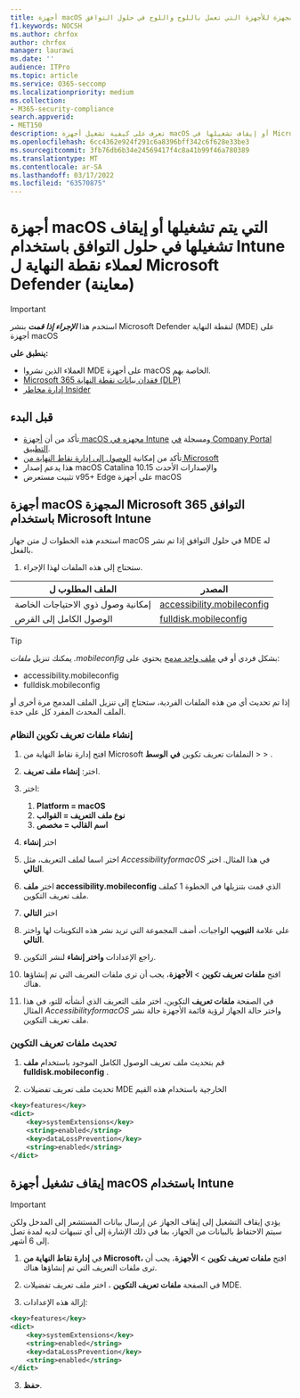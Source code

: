 ```yaml
---
title: أجهزة macOS المجهزة للأجهزة التي تعمل باللوح واللوح في حلول التوافق Microsoft Intune Microsoft Defender لعملاء نقطة النهاية (معاينة)
f1.keywords: NOCSH
ms.author: chrfox
author: chrfox
manager: laurawi
ms.date: ''
audience: ITPro
ms.topic: article
ms.service: O365-seccomp
ms.localizationpriority: medium
ms.collection:
- M365-security-compliance
search.appverid:
- MET150
description: تعرف على كيفية تشغيل أجهزة macOS أو إيقاف تشغيلها في Microsoft 365 التوافق باستخدام Microsoft Intune لعملاء MDE (معاينة)
ms.openlocfilehash: 6cc4362e924f291c6a8396bff342c6f628e33be3
ms.sourcegitcommit: 3fb76db6b34e24569417f4c8a41b99f46a780389
ms.translationtype: MT
ms.contentlocale: ar-SA
ms.lasthandoff: 03/17/2022
ms.locfileid: "63570875"
---
```

# <a name="onboard-and-offboard-macos-devices-into-compliance-solutions-using-intune-for-microsoft-defender-for-endpoint-customers-preview"></a>أجهزة macOS التي يتم تشغيلها أو إيقاف تشغيلها في حلول التوافق باستخدام Intune لعملاء نقطة النهاية ل Microsoft Defender (معاينة)

> [!IMPORTANT]
> استخدم هذا ***الإجراء إذا قمت*** بنشر Microsoft Defender لنقطة النهاية (MDE) على أجهزة macOS

**ينطبق على:**

- العملاء الذين نشروا MDE على أجهزة macOS الخاصة بهم.
- [Microsoft 365 فقدان بيانات نقطة النهاية (DLP)](./endpoint-dlp-learn-about.md)
- [إدارة مخاطر Insider](insider-risk-management.md#learn-about-insider-risk-management-in-microsoft-365)


## <a name="before-you-begin"></a>قبل البدء

- تأكد من أن [أجهزة macOS مجهزه في Intune](/mem/intune/fundamentals/deployment-guide-platform-macos) ومسجلة [في Company Portal التطبيق](/mem/intune/user-help/enroll-your-device-in-intune-macos-cp). 
- تأكد من إمكانية [الوصول إلى إدارة نقاط النهاية من Microsoft](https://endpoint.microsoft.com/#home)
- هذا يدعم إصدار macOS Catalina 10.15 والإصدارات الأحدث
- تثبيت مستعرض v95+ Edge على أجهزة macOS 

## <a name="onboard-macos-devices-into-microsoft-365-compliance-solutions-using-microsoft-intune"></a>أجهزة macOS المجهزة Microsoft 365 التوافق باستخدام Microsoft Intune

استخدم هذه الخطوات ل متن جهاز macOS في حلول التوافق إذا تم نشر MDE له بالفعل.

1. ستحتاج إلى هذه الملفات لهذا الإجراء.

|الملف المطلوب ل |المصدر |
|---------|---------|
|إمكانية وصول ذوي الاحتياجات الخاصة |[accessibility.mobileconfig](https://github.com/microsoft/mdatp-xplat/blob/master/macos/mobileconfig/profiles/accessibility.mobileconfig)|
الوصول الكامل إلى القرص     |[fulldisk.mobileconfig](https://github.com/microsoft/mdatp-xplat/blob/master/macos/mobileconfig/profiles/fulldisk.mobileconfig)|

> [!TIP]
> يمكنك تنزيل *ملفات .mobileconfig* بشكل فردي أو في [ملف واحد مدمج](https://github.com/microsoft/mdatp-xplat/blob/master/macos/mobileconfig/combined/mdatp-nokext.mobileconfig) يحتوي على:
> - accessibility.mobileconfig
> - fulldisk.mobileconfig
> 
>
>إذا تم تحديث أي من هذه الملفات الفردية، ستحتاج إلى تنزيل الملف المدمج مرة أخرى أو الملف المحدث المفرد كل على حدة.

### <a name="create-system-configuration-profiles"></a>إنشاء ملفات تعريف تكوين النظام

1. افتح إدارة نقاط النهاية من Microsoft النملفات تعريف تكوين **في** **الوسط** >  > .

1. اختر: **إنشاء ملف تعريف**. 

1. اختر:
    1. **Platform = macOS**
    1. **نوع ملف التعريف = القوالب**
    1. **اسم القالب = مخصص**

1. اختر **إنشاء**

1. اختر اسما لملف التعريف، مثل *AccessibilityformacOS* في هذا المثال. اختر **التالي**.

1. اختر **ملف accessibility.mobileconfig** الذي قمت بتنزيلها في الخطوة 1 كملف ملف تعريف التكوين.

1. اختر **التالي**

1. على علامة **التبويب** الواجبات، أضف المجموعة التي تريد نشر هذه التكوينات لها واختر **التالي**.

1. راجع الإعدادات **واختر إنشاء** لنشر التكوين.

1. افتح **ملفات تعريف تكوين** >  **الأجهزة**، يجب أن ترى ملفات التعريف التي تم إنشاؤها هناك.

1. في الصفحة **ملفات تعريف** التكوين، اختر ملف التعريف الذي أنشأته للتو، في هذا المثال *AccessibilityformacOS* واختر حالة الجهاز  لرؤية قائمة الأجهزة حالة نشر ملف تعريف التكوين.

### <a name="update-configuration-profiles"></a>تحديث ملفات تعريف التكوين

1. قم بتحديث ملف تعريف الوصول الكامل الموجود باستخدام **ملف fulldisk.mobileconfig** .

1. تحديث ملف تعريف تفضيلات MDE الخارجية باستخدام هذه القيم
   
```xml
<key>features</key>
<dict>
    <key>systemExtensions</key>
    <string>enabled</string>
    <key>dataLossPrevention</key>
    <string>enabled</string>
</dict>
```

## <a name="offboard-macos-devices-using-intune"></a>إيقاف تشغيل أجهزة macOS باستخدام Intune

> [!IMPORTANT]
> يؤدي إيقاف التشغيل إلى إيقاف الجهاز عن إرسال بيانات المستشعر إلى المدخل ولكن سيتم الاحتفاظ بالبيانات من الجهاز، بما في ذلك الإشارة إلى أي تنبيهات لديه لمدة تصل إلى 6 أشهر.

1. في **إدارة نقاط النهاية من Microsoft،** افتح **ملفات تعريف تكوين** >  **الأجهزة**، يجب أن ترى ملفات التعريف التي تم إنشاؤها هناك.

2. في الصفحة **ملفات تعريف التكوين** ، اختر ملف تعريف تفضيلات MDE.

1. إزالة هذه الإعدادات:
   
```xml
<key>features</key>
<dict>
    <key>systemExtensions</key>
    <string>enabled</string>
    <key>dataLossPrevention</key>
    <string>enabled</string>
</dict>
```
3. **حفظ**.